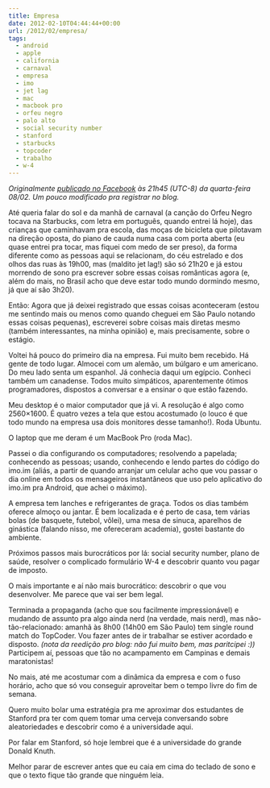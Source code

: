 ```yaml
---
title: Empresa
date: 2012-02-10T04:44:44+00:00
url: /2012/02/empresa/
tags:
  - android
  - apple
  - california
  - carnaval
  - empresa
  - imo
  - jet lag
  - mac
  - macbook pro
  - orfeu negro
  - palo alto
  - social security number
  - stanford
  - starbucks
  - topcoder
  - trabalho
  - w-4
---
```


_Originalmente [publicado no Facebook][1] às 21h45 (UTC-8) da quarta-feira 08/02. Um pouco modificado pra registrar no blog._

Até queria falar do sol e da manhã de carnaval (a canção do Orfeu Negro tocava na Starbucks, com letra em português, quando entrei lá hoje), das crianças que caminhavam pra escola, das moças de bicicleta que pilotavam na direção oposta, do piano de cauda numa casa com porta aberta (eu quase entrei pra tocar, mas fiquei com medo de ser preso), da forma diferente como as pessoas aqui se relacionam, do céu estrelado e dos olhos das ruas às 19h00, mas (maldito jet lag!) são só 21h20 e já estou morrendo de sono pra escrever sobre essas coisas românticas agora (e, além do mais, no Brasil acho que deve estar todo mundo dormindo mesmo, já que aí são 3h20).

Então: Agora que já deixei registrado que essas coisas aconteceram (estou me sentindo mais ou menos como quando cheguei em São Paulo notando essas coisas pequenas), escreverei sobre coisas mais diretas mesmo (também interessantes, na minha opinião) e, mais precisamente, sobre o estágio.

Voltei há pouco do primeiro dia na empresa. Fui muito bem recebido. Há gente de todo lugar. Almocei com um alemão, um búlgaro e um americano. Do meu lado senta um espanhol. Já conhecia daqui um egípcio. Conheci também um canadense. Todos muito simpáticos, aparentemente ótimos programadores, dispostos a conversar e a ensinar o que estão fazendo.

Meu desktop é o maior computador que já vi. A resolução é algo como 2560×1600. É quatro vezes a tela que estou acostumado (o louco é que todo mundo na empresa usa dois monitores desse tamanho!). Roda Ubuntu.

O laptop que me deram é um MacBook Pro (roda Mac).

Passei o dia configurando os computadores; resolvendo a papelada; conhecendo as pessoas; usando, conhecendo e lendo partes do código do imo.im (aliás, a partir de quando arranjar um celular acho que vou passar o dia online em todos os mensageiros instantâneos que uso pelo aplicativo do imo.im pra Android, que achei o máximo).

A empresa tem lanches e refrigerantes de graça. Todos os dias também oferece almoço ou jantar. É bem localizada e é perto de casa, tem várias bolas (de basquete, futebol, vôlei), uma mesa de sinuca, aparelhos de ginástica (falando nisso, me ofereceram academia), gostei bastante do ambiente.

Próximos passos mais burocráticos por lá: social security number, plano de saúde, resolver o complicado formulário W-4 e descobrir quanto vou pagar de imposto.

O mais importante e aí não mais burocrático: descobrir o que vou desenvolver. Me parece que vai ser bem legal.

Terminada a propaganda (acho que sou facilmente impressionável) e mudando de assunto pra algo ainda nerd (na verdade, mais nerd), mas não-tão-relacionado: amanhã às 8h00 (14h00 em São Paulo) tem single round match do TopCoder. Vou fazer antes de ir trabalhar se estiver acordado e disposto. _(nota da reedição pro blog: não fui muito bem, mas paritcipei :))_ Participem aí, pessoas que tão no acampamento em Campinas e demais maratonistas!

No mais, até me acostumar com a dinâmica da empresa e com o fuso horário, acho que só vou conseguir aproveitar bem o tempo livre do fim de semana.

Quero muito bolar uma estratégia pra me aproximar dos estudantes de Stanford pra ter com quem tomar uma cerveja conversando sobre aleatoriedades e descobrir como é a universidade aqui.

Por falar em Stanford, só hoje lembrei que é a universidade do grande Donald Knuth.

Melhor parar de escrever antes que eu caia em cima do teclado de sono e que o texto fique tão grande que ninguém leia.

[1]: https://www.facebook.com/madeira.usp/posts/3259486444828
